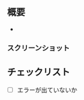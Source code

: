 ## 概要
<!-- 以下にissueを記載 (close #xxx)-->

<!-- 以下にプルリクの内容を記載 -->
- 

### スクリーンショット
<!-- 見て分かる変更の場合はスクリーンショットを添付する -->

## チェックリスト
- [ ] エラーが出ていないか
